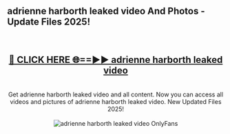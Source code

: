 <h2>adrienne harborth leaked video And Photos - Update Files 2025!</h2>
<br>
<div align="center">
<h2><a href="https://linkcuts.com/hfmhzwbr" rel="nofollow">🔴 CLICK HERE 🌐==►► adrienne harborth leaked video</a></h2>
<br>
Get adrienne harborth leaked video and all content. Now you can access all videos and pictures of adrienne harborth leaked video. New Updated Files 2025!
<br>
<br>
<a href="https://linkcuts.com/hfmhzwbr" rel="nofollow" data-target="animated-image.originalLink"><img src="https://i.ibb.co.com/WyWwxjT/player-gif2.gif" alt="adrienne harborth leaked video OnlyFans" style="max-width: 100%; display: inline-block;" data-target="animated-image.originalImage"></a>
</div>
<br>